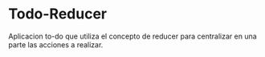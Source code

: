 # Todo-Reducer
Aplicacion to-do que utiliza el concepto de reducer para centralizar en una parte las acciones a realizar. 
